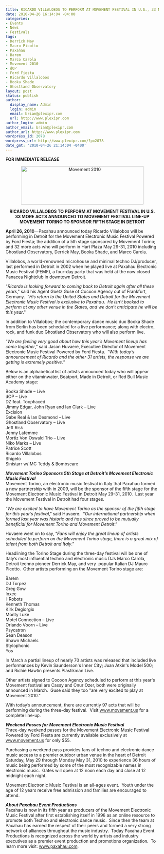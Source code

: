 ```yaml
---
title: RICARDO VILLALOBOS TO PERFORM AT MOVEMENT FESTIVAL IN U.S., 33 MORE ACTS ANNOUNCED!
date: 2010-04-26 16:14:04 -04:00
categories:
- Events
- News
- Festivals
tags:
- Derrick May
- Mauro Picotto
- Paxahau
- Barem
- Marco Carola
- Movement 2010
- dOP
- Ford Fiesta
- Ricardo Villalobos
- Booka Shade
- Ghostland Observatory
layout: post
status: publish
author:
  display_name: Admin
  login: admin
  email: brian@plexipr.com
  url: http://www.plexipr.com
author_login: admin
author_email: brian@plexipr.com
author_url: http://www.plexipr.com
wordpress_id: 2078
wordpress_url: http://www.plexipr.com/?p=2078
date_gmt: '2010-04-26 21:14:04 -0400'
---
```


<p><strong>FOR IMMEDIATE RELEASE</strong></p>
<p style="text-align: center;"><a href="http://www.paxahau.com"><img class="size-full wp-image-2079 aligncenter" title="Movement 2010" src="http://www.plexipr.com/wp-content/uploads/2010/04/Movement_2010.png" alt="Movement 2010" width="402" height="126" /></a><br />
<strong></strong></p>
<p style="text-align: center;"><strong>RICARDO VILLALOBOS TO PERFORM AT MOVEMENT FESTIVAL IN U.S.<br />
33 MORE ACTS ANNOUNCED TO MOVEMENT FESTIVAL LINE-UP<br />
MOVEMENT TORINO TO SPONSOR FIFTH STAGE IN DETROIT</strong></p>
<p style="text-align: left;"><strong>April 26, 2010</strong>—Paxahau announced today Ricardo Villalobos will be performing in Detroit for the Movement Electronic Music Festival Powered by Ford Fiesta; the addition of a 5th stage sponsored by Movement Torino; and 32 more acts who will perform in Hart Plaza May 29-31, 2010 including Ghostland Observatory, Derrick May, Booka Shade, and Marco Carola.</p>
<p>Villalobos, a world-renowned microhouse and minimal techno DJ/producer, last performed in Detroit in 2002 when he played live at Paxahau Electronic Music Festival (PEMF), a four-day party that was held at the now closed Panacea Nightclub in downtown Detroit.</p>
<p>"<em>Ricardo is looking forward to coming back to Detroit again after all these years</em>," said his Agent Goetz Guse of Cocoon Agency out of Frankfurt, Germany.  “<em>His return to the United States and Detroit for the Movement Electronic Music Festival is exclusive to Paxahau.  He isn’t booked to perform at any other venue in the States, and we don’t anticipate he will be this year</em>."</p>
<p>In addition to Villalobos; the contemporary dance music duo Booka Shade from Berlin has been scheduled for a live performance; along with electro, rock, and funk duo Ghostland Observatory who will also perform live.</p>
<p>“<em>We are feeling very good about how this year’s Movement lineup has come together</em>,” said Jason Huvaere, Executive Director of Movement Electronic Music Festival Powered by Ford Fiesta.  “<em>With today’s announcement of Ricardo and the other 31 artists, the response we are getting is extremely positive.</em>”</p>
<p>Below is an alphabetical list of artists announced today who will appear either on the vitaminwater, Beatport, Made in Detroit, or Red Bull Music Academy stage:</p>
<p>Booka Shade – Live<br />
dOP – Live<br />
DZ feat. Toophaced<br />
Jimmy Edgar, John Ryan and Ian Clark – Live<br />
Excision<br />
Gabe Real &amp; Ian Desmond – Live<br />
Ghostland Observatory – Live<br />
Jeff Risk<br />
Jenny Lafemme<br />
Mortiz Von Oswald Trio – Live<br />
Niko Marks – Live<br />
Patrice Scott<br />
Ricardo Villalobos<br />
Shigeto<br />
Sinistarr w/ MC Teddy &amp; Bombscare</p>
<p><em><strong>Movement Torino Sponsors 5th Stage at Detroit’s Movement Electronic Music Festival</strong></em><br />
Movement Torino, an electronic music festival in Italy that Paxahau formed a new partnership with in 2009, will be the sponsor of the fifth stage for the Movement Electronic Music Festival in Detroit May 29-31, 2010.  Last year the Movement Festival in Detroit had four stages.</p>
<p>“<em>We are excited to have Movement Torino as the sponsor of the fifth stage for this year’s festival</em>,” said Huvaere.  “<em>Our international partnership when formed last year was historic and has since proved to be mutually beneficial for Movement Torino and Movement Detroit</em>.”</p>
<p>Huvaere went on to say, “<em>Fans will enjoy the great lineup of artists scheduled to perform on the Movement Torino stage, there is a great mix of talent from both Detroit and Italy</em>.”</p>
<p>Headlining the Torino Stage during the three-day festival will be one of Italy’s most influential techno and electronic music DJs Marco Carola, Detroit techno pioneer Derrick May, and very  popular Italian DJ Mauro Picotto.  Other artists performing on the Movement Torino stage are:</p>
<p>Barem<br />
DJ Torpez<br />
Greg Gow<br />
Inxec<br />
I-Robots<br />
Kenneth Thomas<br />
Kirk Degiorgio<br />
Monty Luke<br />
Motel Connection – Live<br />
Orlando Voorn – Live<br />
Psycatron<br />
Sean Deason<br />
Shawn Michaels<br />
Stylophonic<br />
Yos</p>
<p>In March a partial lineup of nearly 70 artists was released that included live performances by Kevin Saunderson's Inner City; Juan Atkin's Model 500; and Richie Hawtin presents Plastikman Live.</p>
<p>Other artists signed to Cocoon Agency scheduled to perform at this year's Movement festival are Cassy and Onur Ozer, both were originally announced in March.  Guse said they too "are very excited to play at Movement 2010."</p>
<p>With today’s announcement, there are currently 97 acts that will be performing during the three-day festival.  Visit <a href="http://">www.movement.us</a> for a complete line-up.</p>
<p><strong><em>Weekend Passes for Movement Electronic Music Festival</em></strong><br />
Three-day weekend passes for the Movement Electronic Music Festival Powered by Ford Fiesta are currently available exclusively at <a href="http://">www.movement.us</a> for only $55.</p>
<p>Purchasing a weekend pass provides fans of techno and electronic dance music access to a premier outdoor urban venue in the heart of Detroit Saturday, May 29 through Monday May 31, 2010 to experience 36 hours of music being performed by some of the most recognizable names in electronic music.  Gates will open at 12 noon each day and close at 12 midnight each night.</p>
<p>Movement Electronic Music Festival is an all-ages event.  Youth under the age of 12 years receive free admission and families are encouraged to attend.</p>
<p><em><strong>About Paxahau Event Productions</strong></em><br />
Paxahau is now in its fifth year as producers of the Movement Electronic Music Festival after first establishing itself in 1998 as an online resource to promote both Techno and electronic dance music.  Since then the team at Paxahau has earned the respect of their peers and formed a very strong network of alliances throughout the music industry.  Today Paxahau Event Productions is recognized across the world by artists and industry executives as a premier event production and promotions organization.  To learn more visit: <a href="http://">www.paxahau.com</a>.</p>
